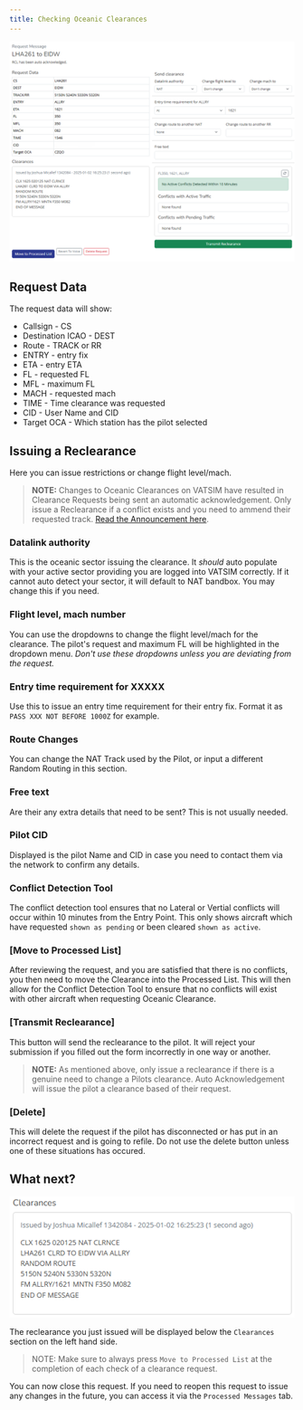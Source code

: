 ```yaml
---
title: Checking Oceanic Clearances
---
```



![natTrak Clearance Request](/controller/img/nattrakrclclx.png)

## Request Data

The request data will show:

* Callsign - CS
* Destination ICAO - DEST
* Route - TRACK or RR
* ENTRY - entry fix
* ETA - entry ETA
* FL - requested FL
* MFL - maximum FL
* MACH - requested mach
* TIME - Time clearance was requested
* CID - User Name and CID
* Target OCA - Which station has the pilot selected


## Issuing a Reclearance
Here you can issue restrictions or change flight level/mach.
> **NOTE:** Changes to Oceanic Clearances on VATSIM have resulted in Clearance Requests being sent an automatic acknowledgement. Only issue a Reclearance if a conflict exists and you need to ammend their requested track. [Read the Announcement here](https://ganderoceanic.ca/news/changes-to-oceanic-clearances-2024-12-04).
> 

### Datalink authority
This is the oceanic sector issuing the clearance. It *should* auto populate with your active sector providing you are logged into VATSIM correctly. If it cannot auto detect your sector, it will default to NAT bandbox. You may change this if you need. 


### Flight level, mach number
You can use the dropdowns to change the flight level/mach for the clearance. The pilot's request and maximum FL will be highlighted in the dropdown menu. *Don't use these dropdowns unless you are deviating from the request.*


### Entry time requirement for XXXXX
Use this to issue an entry time requirement for their entry fix. Format it as `PASS XXX NOT BEFORE 1000Z` for example.


### Route Changes
You can change the NAT Track used by the Pilot, or input a different Random Routing in this section.


### Free text
Are their any extra details that need to be sent? This is not usually needed.


### Pilot CID
Displayed is the pilot Name and CID in case you need to contact them via the network to confirm any details.


### Conflict Detection Tool
The conflict detection tool ensures that no Lateral or Vertial conflicts will occur within 10 minutes from the Entry Point. This only shows aircraft which have requested ```shown as pending``` or been cleared ```shown as active```.


### **[Move to Processed List]**
After reviewing the request, and you are satisfied that there is no conflicts, you then need to move the Clearance into the Processed List. This will then allow for the Conflict Detection Tool to ensure that no conflicts will exist with other aircraft when requesting Oceanic Clearance.


### **[Transmit Reclearance]**
This button will send the reclearance to the pilot. It will reject your submission if you filled out the form incorrectly in one way or another.
> **NOTE:** As mentioned above, only issue a reclearance if there is a genuine need to change a Pilots clearance. Auto Acknowledgement will issue the pilot a clearance based of their request.


### [Delete]
This will delete the request if the pilot has disconnected or has put in an incorrect request and is going to refile. Do not use the delete button unless one of these situations has occured.


## What next?
![natTrak Clearance Sent](/controller/img/nattrakreclearance.png)

The reclearance you just issued will be displayed below the ```Clearances``` section on the left hand side.
> NOTE: Make sure to always press ```Move to Processed List``` at the completion of each check of a clearance request.

You can now close this request. If you need to reopen this request to issue any changes in the future, you can access it via the ```Processed Messages``` tab.